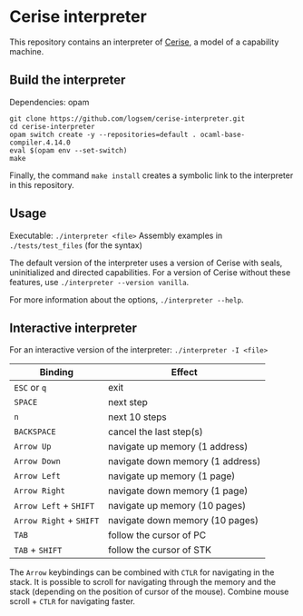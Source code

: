 # Cerise interpreter
This repository contains an interpreter of [Cerise](https://github.com/logsem/cerise), a model of a capability machine.

## Build the interpreter

Dependencies: opam

```
git clone https://github.com/logsem/cerise-interpreter.git 
cd cerise-interpreter
opam switch create -y --repositories=default . ocaml-base-compiler.4.14.0
eval $(opam env --set-switch)
make
```

Finally, the command `make install` creates a symbolic link to the interpreter in this repository.

## Usage
Executable: `./interpreter <file>`
Assembly examples in `./tests/test_files` (for the syntax)

The default version of the interpreter uses a version of Cerise with seals, uninitialized and directed capabilities. 
For a version of Cerise without these features, use `./interpreter --version vanilla`.

For more information about the options, `./interpreter --help`.

## Interactive interpreter
For an interactive version of the interpreter: `./interpreter -I <file>`

| Binding                 | Effect                           |
|-------------------------|----------------------------------|
| `ESC` or `q`            | exit                             |
| `SPACE`                 | next step                        |
| `n`                     | next 10 steps                    |
| `BACKSPACE`             | cancel the last step(s)          |
| `Arrow Up`              | navigate up memory (1 address)   |
| `Arrow Down`            | navigate down memory (1 address) |
| `Arrow Left`            | navigate up memory  (1 page)     |
| `Arrow Right`           | navigate down memory  (1 page)   |
| `Arrow Left` + `SHIFT`  | navigate up memory  (10 pages)   |
| `Arrow Right` + `SHIFT` | navigate down memory  (10 pages) |
| `TAB`                   | follow the cursor of PC          |
| `TAB` + `SHIFT`         | follow the cursor of STK         |


The `Arrow` keybindings can be combined with `CTLR` for navigating in the stack.
It is possible to scroll for navigating through the memory and the stack (depending on the position of cursor of the mouse). Combine mouse scroll + `CTLR` for navigating faster.
